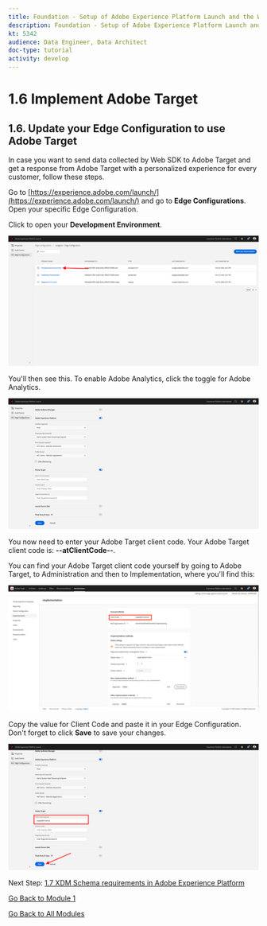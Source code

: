 ```yaml
---
title: Foundation - Setup of Adobe Experience Platform Launch and the Web SDK extension - Implement Adobe Target
description: Foundation - Setup of Adobe Experience Platform Launch and the Web SDK extension - Implement Adobe Target
kt: 5342
audience: Data Engineer, Data Architect
doc-type: tutorial
activity: develop
---
```


# 1.6 Implement Adobe Target

## 1.6. Update your Edge Configuration to use Adobe Target

In case you want to send data collected by Web SDK to Adobe Target and get a response from Adobe Target with a personalized experience for every customer, follow these steps.

Go to [https://experience.adobe.com/launch/](https://experience.adobe.com/launch/) and go to **Edge Configurations**. Open your specific Edge Configuration.

Click to open your **Development Environment**.

![AEP Debugger](./images/aa1.png)

You'll then see this. To enable Adobe Analytics, click the toggle for Adobe Analytics.

![AEP Debugger](./images/at1.png)

You now need to enter your Adobe Target client code. Your Adobe Target client code is: **--atClientCode--**.

You can find your Adobe Target client code yourself by going to Adobe Target, to Administration and then to Implementation, where you'll find this:

![AEP Debugger](./images/at2.png)

Copy the value for Client Code and paste it in your Edge Configuration. Don't forget to click **Save** to save your changes.

![AEP Debugger](./images/at3.png)

Next Step: [1.7 XDM Schema requirements in Adobe Experience Platform](./ex7.md)

[Go Back to Module 1](./data-ingestion-launch-web-sdk.md)

[Go Back to All Modules](./../../overview.md)
